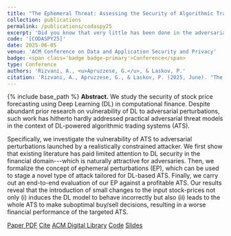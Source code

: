 ```yaml
---
title: "The Ephemeral Threat: Assessing the Security of Algorithmic Trading Systems powered by Deep Learning"
collection: publications
permalink: /publications/codaspy25
excerpt: 'Did you know that very little has been done in the adversarial ML domain w.r.t. ML applications in computational finance?'
code: '[CODASPY25]'
date: 2025-06-05
venue: 'ACM Conference on Data and Application Security and Privacy'
badge: <span class='badge badge-primary'>Conference</span>
type: Conference
authors: 'Rizvani, A., <u>Apruzzese, G.</u>, & Laskov, P.'
citation: 'Rizvani, A., Apruzzese, G., & Laskov, P. (2025, June). "The Ephemeral Threat: Assessing the Security of Algorithmic Trading Systems powered by Deep Learning." In <i>2025 15th ACM Conference on Data and Application Security and Privacy (CODASPY)</i>.'
---
```

{% include base_path %}
<b>Abstract.</b> We study the security of stock price forecasting using Deep Learning (DL) in computational finance. Despite abundant prior research on vulnerability of DL to adversarial perturbations, such work has hitherto hardly addressed practical adversarial threat models in the context of DL-powered algorithmic trading systems (ATS).

Specifically, we investigate the vulnerability of ATS to adversarial perturbations launched by a realistically constrained attacker. We first show that existing literature has paid limited attention to DL security in the financial domain---which is naturally attractive for adversaries. Then, we formalize the concept of ephemeral perturbations (EP), which can be used to stage a novel type of attack tailored for DL-based ATS. Finally, we carry out an end-to-end evaluation of our EP against a profitable ATS. Our results reveal that the introduction of small changes to the input stock-prices not only (i) induces the DL model to behave incorrectly but also (ii) leads to the whole ATS to make suboptimal buy/sell decisions, resulting in a worse financial performance of the targeted ATS.

<a class="btn btn-outline-primary my-1 mr-1 btn-sm" href="{{ base_path }}/files/papers/codaspy25/codaspy25.pdf" target="_blank" rel="noopener">Paper PDF</a> 
<a class="btn btn-outline-primary my-1 mr-1 btn-sm" href="{{ base_path }}/files/papers/codaspy25/codaspy25_cite.html" target="_blank" rel="noopener">Cite</a> 
<a class="btn btn-outline-primary my-1 mr-1 btn-sm" href="https://doi.org/10.1145/3714393.3726490" target="_blank" rel="noopener">ACM Digital Library</a> 
<a class="btn btn-outline-primary my-1 mr-1 btn-sm" href="https://github.com/AdvijeR/ep-ats/" target="_blank" rel="noopener">Code</a> 
<a class="btn btn-outline-primary my-1 mr-1 btn-sm" href="{{ base_path }}/files/papers/codaspy25/codaspy25_slides.pdf" target="_blank" rel="noopener">Slides</a> 